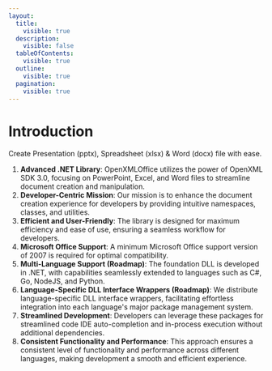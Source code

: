 ```yaml
---
layout:
  title:
    visible: true
  description:
    visible: false
  tableOfContents:
    visible: true
  outline:
    visible: true
  pagination:
    visible: true
---
```


# Introduction

Create Presentation (pptx), Spreadsheet (xlsx) & Word (docx) file with ease.

1. **Advanced .NET Library**: OpenXMLOffice utilizes the power of OpenXML SDK 3.0, focusing on PowerPoint, Excel, and Word files to streamline document creation and manipulation.
2. **Developer-Centric Mission**: Our mission is to enhance the document creation experience for developers by providing intuitive namespaces, classes, and utilities.
3. **Efficient and User-Friendly**: The library is designed for maximum efficiency and ease of use, ensuring a seamless workflow for developers.
4. **Microsoft Office Support**: A minimum Microsoft Office support version of 2007 is required for optimal compatibility.
5. **Multi-Language Support (Roadmap)**: The foundation DLL is developed in .NET, with capabilities seamlessly extended to languages such as C#, Go, NodeJS, and Python.
6. **Language-Specific DLL Interface Wrappers (Roadmap)**: We distribute language-specific DLL interface wrappers, facilitating effortless integration into each language's major package management system.
7. **Streamlined Development**: Developers can leverage these packages for streamlined code IDE auto-completion and in-process execution without additional dependencies.
8. **Consistent Functionality and Performance**: This approach ensures a consistent level of functionality and performance across different languages, making development a smooth and efficient experience.
